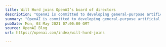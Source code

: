 ```yaml
---
title: Will Hurd joins OpenAI’s board of directors
description: "OpenAI is committed to developing general-purpose artificial intelligence that benefits all humanity, and we believe that achieving our goal requires expertise in public policy as well as technology. So, we’re delighted to announce that Congressman Will Hurd has joined our board of directors."
summary: "OpenAI is committed to developing general-purpose artificial intelligence that benefits all humanity, and we believe that achieving our goal requires expertise in public policy as well as technology. So, we’re delighted to announce that Congressman Will Hurd has joined our board of directors."
pubDate: Mon, 03 May 2021 07:00:00 GMT
source: OpenAI Blog
url: https://openai.com/index/will-hurd-joins

---
```


